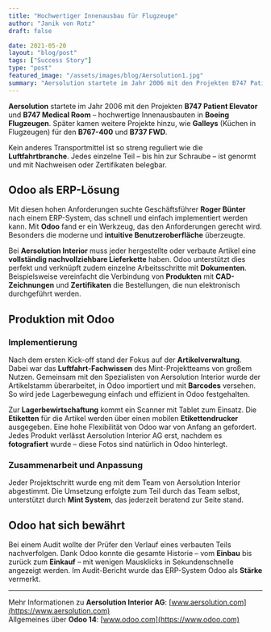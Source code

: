 ```yaml
---
title: "Hochwertiger Innenausbau für Flugzeuge"
author: "Janik von Rotz"
draft: false

date: 2021-05-20
layout: "blog/post"
tags: ["Success Story"]
type: "post"
featured_image: "/assets/images/blog/Aersolution1.jpg"
summary: "Aersolution startete im Jahr 2006 mit den Projekten B747 Patient Elevator und B747 Medical Room. Das sind hochwertige Innenausbauten in Boeing Flugzeugen.  Später kamen weitere Projekte dazu wie Galle..."
---
```


**Aersolution** startete im Jahr 2006 mit den Projekten **B747 Patient Elevator** und **B747 Medical Room** – hochwertige Innenausbauten in **Boeing Flugzeugen**. Später kamen weitere Projekte hinzu, wie **Galleys** (Küchen in Flugzeugen) für den **B767-400** und **B737 FWD**.

Kein anderes Transportmittel ist so streng reguliert wie die **Luftfahrtbranche**. Jedes einzelne Teil – bis hin zur Schraube – ist genormt und mit Nachweisen oder Zertifikaten belegbar.

## Odoo als ERP-Lösung

Mit diesen hohen Anforderungen suchte Geschäftsführer **Roger Bünter** nach einem ERP-System, das schnell und einfach implementiert werden kann. Mit **Odoo** fand er ein Werkzeug, das den Anforderungen gerecht wird. Besonders die moderne und **intuitive Benutzeroberfläche** überzeugte.

Bei **Aersolution Interior** muss jeder hergestellte oder verbaute Artikel eine **vollständig nachvollziehbare Lieferkette** haben. Odoo unterstützt dies perfekt und verknüpft zudem einzelne Arbeitsschritte mit **Dokumenten**. Beispielsweise vereinfacht die Verbindung von **Produkten** mit **CAD-Zeichnungen** und **Zertifikaten** die Bestellungen, die nun elektronisch durchgeführt werden.

## Produktion mit Odoo

### Implementierung

Nach dem ersten Kick-off stand der Fokus auf der **Artikelverwaltung**. Dabei war das **Luftfahrt-Fachwissen** des Mint-Projektteams von großem Nutzen. Gemeinsam mit den Spezialisten von Aersolution Interior wurde der Artikelstamm überarbeitet, in Odoo importiert und mit **Barcodes** versehen. So wird jede Lagerbewegung einfach und effizient in Odoo festgehalten.

Zur **Lagerbewirtschaftung** kommt ein Scanner mit Tablet zum Einsatz. Die **Etiketten** für die Artikel werden über einen mobilen **Etikettendrucker** ausgegeben. Eine hohe Flexibilität von Odoo war von Anfang an gefordert. Jedes Produkt verlässt Aersolution Interior AG erst, nachdem es **fotografiert** wurde – diese Fotos sind natürlich in Odoo hinterlegt.

### Zusammenarbeit und Anpassung

Jeder Projektschritt wurde eng mit dem Team von Aersolution Interior abgestimmt. Die Umsetzung erfolgte zum Teil durch das Team selbst, unterstützt durch **Mint System**, das jederzeit beratend zur Seite stand.

## Odoo hat sich bewährt

Bei einem Audit wollte der Prüfer den Verlauf eines verbauten Teils nachverfolgen. Dank Odoo konnte die gesamte Historie – vom **Einbau** bis zurück zum **Einkauf** – mit wenigen Mausklicks in Sekundenschnelle angezeigt werden. Im Audit-Bericht wurde das ERP-System Odoo als **Stärke** vermerkt.

---

Mehr Informationen zu **Aersolution Interior AG**: [www.aersolution.com](https://www.aersolution.com)  
Allgemeines über **Odoo 14**: [www.odoo.com](https://www.odoo.com)


